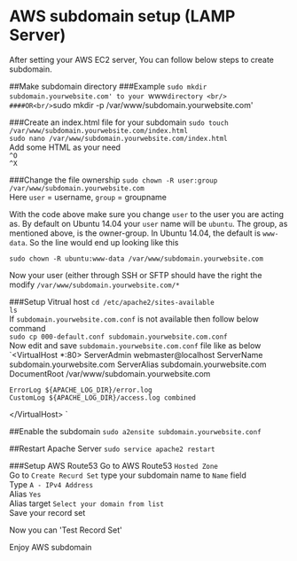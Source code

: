 # AWS subdomain setup (LAMP Server)

After setting your AWS EC2 server, You can follow below steps to create subdomain.

##Make subdomain directory
###Example
`sudo mkdir subdomain.yourwebsite.com' to your `www` directory <br/>
####OR<br/>
`sudo mkdir -p /var/www/subdomain.yourwebsite.com'

###Create an index.html file for your subdomain
`sudo touch /var/www/subdomain.yourwebsite.com/index.html` <br/>
`sudo nano /var/www/subdomain.yourwebsite.com/index.html`<br/>
Add some HTML as your need<br/>
`^O`<br/>
`^X`<br/>

###Change the file ownership
`sudo chown -R user:group /var/www/subdomain.yourwebsite.com` <br/>
Here `user` = username, `group` = groupname <br/>

With the code above make sure you change `user` to the user you are acting as. By default on Ubuntu 14.04 your `user` name will be `ubuntu`. The group, as mentioned above, is the owner-group. In Ubuntu 14.04, the default is `www-data`. So the line would end up looking like this <br/>

`sudo chown -R ubuntu:www-data /var/www/subdomain.yourwebsite.com` <br/>

Now your user (either through SSH or SFTP should have the right the modify `/var/www/subdomain.yourwebsite.com/*`

###Setup Vitrual host
`cd /etc/apache2/sites-available` <br/>
`ls` <br/>
If `subdomain.yourwebsite.com.conf` is not available then follow below command <br/>
`sudo cp 000-default.conf subdomain.yourwebsite.com.conf` <br/>
Now edit and save `subdomain.yourwebsite.com.conf` file like as below <br/>
`<VirtualHost *:80>
	ServerAdmin webmaster@localhost
	ServerName subdomain.yourwebsite.com
	ServerAlias subdomain.yourwebsite.com
	DocumentRoot /var/www/subdomain.yourwebsite.com

	ErrorLog ${APACHE_LOG_DIR}/error.log
	CustomLog ${APACHE_LOG_DIR}/access.log combined
<\/VirtualHost>
`

##Enable the subdomain
`sudo a2ensite subdomain.yourwebsite.conf`

##Restart Apache Server
`sudo service apache2 restart`

###Setup AWS Route53
Go to AWS Route53 `Hosted Zone` <br/>
Go to `Create Recurd Set` type your subdomain name to `Name` field <br/>
Type `A - IPv4 Address` <br/>
Alias `Yes` <br/>
Alias target `Select your domain from list` <br/>
Save your record set

Now you can 'Test Record Set'

Enjoy AWS subdomain
